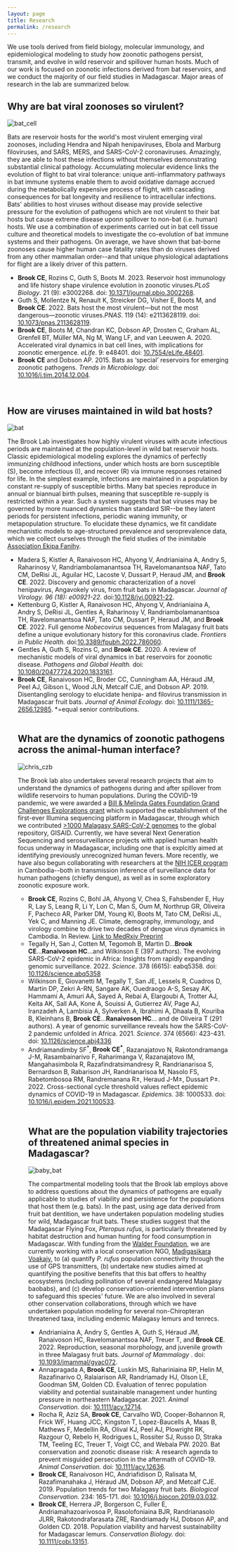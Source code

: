 ```yaml
---
layout: page
title: Research
permalink: /research
---
```

We use tools derived from field biology, molecular immunology, and epidemiological modeling to study how zoonotic pathogens persist, transmit, and evolve in wild reservoir and spillover human hosts. Much of our work is focused on zoonotic infections derived from bat reservoirs, and we conduct the majority of our field studies in Madagascar. Major areas of research in the lab are summarized below.


<h2>Why are bat viral zoonoses so virulent?</h2>

<img src="/assets/research/PaKi_EBOV_induced_10K_200hrs_CELL.gif" alt="bat_cell" class="float-start col-sm-3" />

Bats are  reservoir hosts for the world's most virulent emerging viral zoonoses, including Hendra and Nipah henipaviruses, Ebola and Marburg filoviruses, and SARS, MERS, and SARS-CoV-2 coronaviruses. Amazingly, they are able to host these infections without themselves demonstrating substantial clinical pathology. Accumulating molecular evidence links the evolution of flight to bat viral tolerance: unique anti-inflammatory pathways in bat immune systems enable them to avoid oxidative damage accrued during the metabolically expensive process of flight, with cascading consequences for bat longevity and resilience to intracellular infections. Bats' abilities to host viruses without disease may provide selective pressure for the evolution of pathogens which are not virulent to their bat hosts but cause extreme disease uponn spillover to non-bat (i.e. human) hosts. We use a combination of experiments carried out in bat cell tissue culture and theoretical models to investigate the co-evolution of bat immune systems and their pathogens. On average, we have shown that bat-borne zoonoses cause higher human case fatality rates than do viruses derived from any other mammalian order--and that unique physiological adaptations for flight are a likely driver of this pattern. 

<ul class="small">
	<li><strong>Brook CE</strong>, Rozins C, Guth S, Boots M. 2023.  Reservoir host immunology and life history shape virulence evolution in zoonotic viruses.<em>PLoS Biology</em>. 21 (9): e3002268. doi: <a href="https://doi.org/10.1371/journal.pbio.3002268">10.1371/journal.pbio.3002268</a>.</li>
	<li>Guth S, Mollentze N, Renault K, Streicker DG, Visher E, Boots M, and <strong>Brook CE</strong>. 2022.  Bats host the most virulent—but not the most dangerous—zoonotic viruses.<em>PNAS</em>. 119 (14): e2113628119. doi: <a href="https://doi.org/10.1073/pnas.2113628119">10.1073/pnas.2113628119</a>.</li>
	<li><strong>Brook CE</strong>, Boots M, Chandran KC, Dobson AP, Drosten C, Graham AL, Grenfell BT, Müller MA, Ng M, Wang LF, and van Leeuwen A. 2020. Accelerated viral dynamics in bat cell lines, with implications for zoonotic emergence. <em>eLife</em>. 9: e48401. doi: <a href="https://elifesciences.org/articles/48401">10.7554/eLife.48401</a>.
	<li><strong>Brook CE</strong> and Dobson AP. 2015. Bats as ‘special’ reservoirs for emerging zoonotic pathogens. <em>Trends in Microbiology. </em> doi: <a href="https://doi.org/10.1016/j.tim.2014.12.004">10.1016/j.tim.2014.12.004</a>.</li>

</ul>

<div style="clear:both;">&nbsp;</div>

<h2>How are viruses maintained in wild bat hosts?</h2>

<img src="/assets/research/flying_bat.png" alt="bat" class="float-start col-sm-3" />

The Brook Lab investigates how highly virulent viruses with acute infectious periods are maintained at the population-level in wild bat reservoir hosts. Classic epidemiological modeling explores the dynamics of perfectly immunizing childhood infections, under which hosts are  born susceptible (S), become infectious (I), and recover (R) via immune responses retained for life. In the simplest example, infections are maintained in a population by constant re-supply of susceptible births. Many bat species reproduce in annual or biannual birth pulses, meaning that susceptible re-supply is restricted within a year. Such a system suggests that bat viruses may be governed by more nuanced dynamics than standard SIR--be they latent periods for persistent infections, periodic waning immunity, or metapopulation structure. To elucidate these dynamics, we fit candidate mechanistic models to age-structured prevalence and seroprevalence data, which we collect ourselves through the field studies of the inimitable [Association Ekipa Fanihy](https://ekipafanihy.org).

<ul class="small">
	<li>Madera S, Kistler A, Ranaivoson HC, Ahyong V, Andrianiaina A, Andry S, Raharinosy V, Randriambolamanantsoa TH, Ravelomanantsoa NAF, Tato CM, DeRisi JL, Aguilar HC, Lacoste V, Dussart P, Heraud JM, and <strong>Brook CE</strong>. 2022. Discovery and genomic characterization of a novel henipavirus, Angavokely virus, from fruit bats in Madagascar. <em> Journal of Virology. 96 (18): e00921-22. </em> doi:<a href="https://doi.org/10.1128/jvi.00921-22">10.1128/jvi.00921-22</a>.</li>
	<li>Kettenburg G, Kistler A, Ranaivoson HC, Ahyong V, Andrianiaina A, Andry S, DeRisi JL, Gentles A, Raharinosy V, Randriambolamanantsoa TH, Ravelomanantsoa NAF, Tato CM, Dussart P, Heraud JM, and <strong>Brook CE</strong>. 2022. Full genome <em>Nobecovirus</em> sequences from Malagasy fruit bats define a unique evolutionary history for this coronavirus clade. <em> Frontiers in Public Health. </em> doi:<a href="https://doi.org/10.3389/fpubh.2022.786060">10.3389/fpubh.2022.786060</a>.</li>
	<li>Gentles A, Guth S, Rozins C, and  <strong>Brook CE</strong>. 2020. A review of mechanistic models of viral dynamics in bat reservoirs for zoonotic disease. <em>Pathogens and Global Health.</em> doi: <a href="https://doi.org/10.1080/20477724.2020.1833161">10.1080/20477724.2020.1833161</a>.</li>
	<li><strong>Brook CE</strong>, Ranaivoson HC, Broder CC, Cunningham AA, Héraud JM, Peel AJ, Gibson L, Wood JLN, Metcalf CJE, and Dobson AP. 2019. Disentangling serology to elucidate henipa- and filovirus transmission in Madagascar fruit bats. <em>Journal of Animal Ecology.</em> doi: <a href="https://doi.org/10.1111/1365-2656.12985">10.1111/1365-2656.12985</a>. *=equal senior contributions.</li>
	

<div style="clear:both;">&nbsp;</div>


<h2>What are the dynamics of zoonotic pathogens across the animal-human interface?</h2>

<img src="/assets/research/christian_CZB.jpg" alt="chris_czb" class="float-start col-sm-3" />

The Brook lab also undertakes several research projects that aim to understand the dynamics of pathogens during and after spillover from wildlife reservoirs to human populations. During the COVID-19 pandemic, we were awarded a [Bill & Melinda Gates Foundation Grand Challenges Explorations grant](https://gcgh.grandchallenges.org/grant/metagenomics-and-etiology-zoonotic-disease-deciphering-bat-human-viral-transmission-madagascar) which supported the establishment of the first-ever Illumina sequencing platform in Madagascar, through which we contributed [>1000 Malagasy SARS-CoV-2 genomes](https://nextstrain.org/community/brooklabteam/ncov-Madagascar) to the global repository, GISAID. Currently, we have several Next Generation Sequencing and serosurveillance projects with applied human health focus underway in Madagascar, including one that is explcitly aimed at identifying previously unrecognized human fevers. More recently, we have also begun collaborating with researchers at the [NIH ICER program](https://www.niaid.nih.gov/about/cambodia-icer-program) in Cambodia--both in transmission inference of surveillance data for human pathogens (chiefly dengue), as well as in some exploratory zoonotic exposure work. 

<ul class="small">

  <li> <strong>Brook CE</strong>, Rozins C, Bohl JA, Ahyong V, Chea S, Fahsbender E, Huy R, Lay S, Leang R, Li Y, Lon C, Man S, Oum M, Northrup GR, Oliveira F, Pacheco AR, Parker DM, Young KI, Boots M, Tato CM, DeRisi JL, Yek C, and Manning JE. Climate, demography, immunology, and virology combine to drive two decades of dengue virus dynamics in Cambodia. In Review. <a href="https://www.medrxiv.org/content/10.1101/2022.06.08.22276171v3">Link to MedRxiv Preprint</a>
  <li> Tegally H, San J, Cotten M, Tegomoh B, Martin D...<strong>Brook CE</strong>...<strong>Ranaivoson HC</strong>...and Wilkinson E (397 authors). The evolving SARS-CoV-2 epidemic in Africa: Insights from rapidly expanding genomic surveillance. 2022. <em>Science</em>. 378 (6615): eabq5358. doi: <a href="https://doi.org/10.1126/science.abq5358">10.1126/science.abq5358</a>
  <li> Wilkinson E, Giovanetti M, Tegally T, San JE, Lessels R, Cuadros D, Martin DP, Zekri A-RN, Sangare AK, Ouedraogo A-S, Sesay AK, Hammami A, Amuri AA, Sayed A, Rebai A, Elargoubi A, Trotter AJ, Keita AK, Sall AA, Kone A, Souissi A, Gutierrez AV, Page AJ, Iranzadeh A, Lambisia A, Sylverken A, Ibrahimi A, Dhaala B, Kouriba B, Kleinhans B, <strong>Brook CE</strong>...<strong>Ranaivoson HC</strong>... and de Oliveira T (291 authors).  A year of genomic surveillance reveals how the SARS-CoV-2 pandemic unfolded in Africa. 2021. <em>Science</em>. 374 (6566): 423-431. doi: <a href="https://www.science.org/doi/10.1126/science.abj4336">10.1126/science.abj4336</a>
	<li>Andriamandimby SF<sup>*</sup>, <strong>Brook CE<sup>*</sup></strong>, Razanajatovo N, Rakotondramanga J-M, Rasambainarivo F, Raharimanga V, Razanajatovo IM, Mangahasimbola R, Razafindratsimandresy R, Randrianarisoa S, Bernardson B, Rabarison JH, Randrianarisoa M, Nasolo FS, Rabetombosoa RM, Randremanana R±, Heraud J-M±, Dussart P±. 2022. Cross-sectional cycle threshold values reflect epidemic dynamics of COVID-19 in Madagascar. <em>Epidemics. </em> 38: 1000533. doi: <a href="https://doi.org/10.1016/j.epidem.2021.100533">10.1016/j.epidem.2021.100533</a>.</li>


<div style="clear:both;">&nbsp;</div>


<h2>What are the population viability trajectories of threatened animal species in Madagascar?</h2>

<img src="/assets/research/baby_bat.png" alt="baby_bat" class="float-start col-sm-3" />

The compartmental modeling tools that the Brook lab employs above to address questions about the dynamics of pathogens are equally applicable to studies of viability and persistence for the populations that host them (e.g. bats). In the past, using age data derived from fruit bat dentition, we have undertaken population modeling studies for wild, Madagascar fruit bats. These studies suggest that the Madagascar Flying Fox, *Pteropus rufus*, is particularly threatened by habitat destruction and human hunting for food consumption in Madagascar. With funding from the [Walder Foundation](https://www.walderfoundation.org/news/meet-the-2023-biota-awardees), we are currently working with a local conservation NGO, [Madigasikara Voakajy](https://www.madagasikara-voakajy.org/), to (a) quantify *P. rufus* population connectivity through the use of GPS transmitters, (b) undertake new studies aimed at quantifying the positive benefits that this bat offers to healthy ecosystems (including pollination of several endangered Malagasy baobabs), and (c) develop conservation-oriented intervention plans to safeguard this species' future.  We are also involved in several other conservation collaborations, through which we have undertaken population modeling for several non-Chiropteran threatened taxa, including endemic Malagasy lemurs and tenrecs.

<ul class="small">
	<li>Andrianiaina A, Andry S, Gentles A, Guth S, Héraud JM, Ranaivoson HC, Ravelomanantsoa NAF, Treuer T, and <strong>Brook CE</strong>. 2022. Reproduction, seasonal morphology, and juvenile growth in three Malagasy fruit bats. <em> Journal of Mammalogy </em>. doi: <a href="https://doi.org/10.1093/jmammal/gyac072">10.1093/jmammal/gyac072</a>.</li>
	<li>Annapragada A, <strong>Brook CE</strong>, Luskin MS, Rahariniaina RP, Helin M, Razafinarivo O, Ralaiarison AR, Randriamady HJ, Olson LE, Goodman SM, Golden CD. Evaluation of tenrec population viability and potential sustainable management under hunting pressure in northeastern Madagascar. 2021. <em>Animal Conservation</em>. doi: <a href="https://doi.org/10.1111/acv.12714">10.1111/acv.12714</a>.</li>
	<li>Rocha R, Aziz SA, <strong>Brook CE</strong>, Carvalho WD, Cooper-Bohannon R, Frick WF, Huang JCC, Kingston T, Lopez-Baucells A, Maas B, Mathews F, Medellin RA, Olival KJ, Peel AJ, Plowright RK, Razgour O, Rebelo H, Rodrigues L, Rossiter SJ, Russo D, Straka TM, Teeling EC, Treuer T, Voigt CC, and  Webala PW. 2020. Bat conservation and zoonotic disease risk: A research agenda to prevent misguided persecution in the aftermath of COVID-19. <em>Animal Conservation.</em> doi: <a href="https://doi.org/10.1111/acv.12636">10.1111/acv.12636</a>.</li>
	<li><strong>Brook CE</strong>, Ranaivoson HC, Andriafidison D, Ralisata M, Razafimanahaka J, Héraud JM, Dobson AP, and Metcalf CJE. 2019. Population trends for two Malagasy fruit bats. <em>Biological Conservation.</em> 234: 165-171. doi: <a href="https://doi.org/10.1016/j.biocon.2019.03.032">10.1016/j.biocon.2019.03.032</a>.</li>
	<li><strong>Brook CE</strong>, Herrera JP, Borgerson C, Fuller E, Andriamahazoarivosoa P, Rasolofoniaina BJR, Randrianasolo JLRR, Rakotondrafarasata ZRE, Randriamady HJ, Dobson AP, and Golden CD. 2018. Population viability and harvest sustainability for Madagascar lemurs. <em>Conservation Biology.</em> doi: <a href="https://doi.org/10.1111/cobi.13151">10.1111/cobi.13151</a>.</li>
</ul>

<div style="clear:both;">&nbsp;</div>


